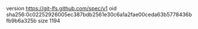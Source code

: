 version https://git-lfs.github.com/spec/v1
oid sha256:0c02252926005ec387bdb2561e30c6a1a2fae00ceda63b5778436bfb9b6a325b
size 1194
